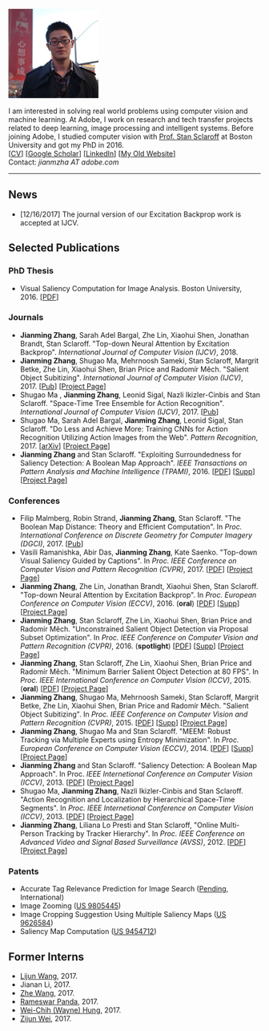 ![](img/image002.jpg)  
  
I am interested in solving real world problems using computer vision and machine learning. At Adobe, I work on research and tech transfer projects related to deep learning, image processing and intelligent systems. Before joining Adobe, I studied computer vision with [Prof. Stan Sclaroff](http://www.cs.bu.edu/~sclaroff/) at Boston University and got my PhD in 2016.  
[[CV](https://www.dropbox.com/s/cnfsykaoi2p4qa5/CV_JianmingZhang.pdf?dl=0)]  [[Google Scholar](https://scholar.google.com/citations?user=TkVHKDgAAAAJ&hl=en)]  [[LinkedIn](www.linkedin.com/in/jianming-zhang-60762227)] [[My Old Website](http://cs-people.bu.edu/jmzhang/)]  
Contact: _jianmzha AT adobe.com_  

-------
## News
* [12/16/2017] The journal version of our Excitation Backprop work is accepted at IJCV.

## Selected Publications

### PhD Thesis
* Visual Saliency Computation for Image Analysis. Boston University, 2016. [[PDF](https://www.dropbox.com/s/m9557mlql5e643h/thesis_final.pdf?dl=0)]

### Journals
* __Jianming Zhang__, Sarah Adel Bargal, Zhe Lin, Xiaohui Shen, Jonathan Brandt, Stan Sclaroff.  "Top-down Neural Attention by Excitation Backprop". _International Journal of Computer Vision (IJCV)_, 2018.
* __Jianming Zhang__, Shugao Ma, Mehrnoosh Sameki, Stan Sclaroff, Margrit Betke, Zhe Lin, Xiaohui Shen, Brian Price and Radomír Měch.  "Salient Object Subitizing". _International Journal of Computer Vision (IJCV)_, 2017. [[Pub](https://link.springer.com/article/10.1007%2Fs11263-017-1011-0)] [[Project Page](http://cs-people.bu.edu/jmzhang/sos.html)]
* Shugao Ma , __Jianming Zhang__, Leonid Sigal, Nazli Ikizler-Cinbis and Stan Sclaroff. "Space-Time Tree Ensemble for Action Recognition". _International Journal of Computer Vision (IJCV)_, 2017. [[Pub](https://link.springer.com/article/10.1007/s11263-016-0980-8)]
* Shugao Ma, Sarah Adel Bargal, __Jianming Zhang__, Leonid Sigal, Stan Sclaroff. "Do Less and Achieve More: Training CNNs for Action Recognition Utilizing Action Images from the Web". _Pattern Recognition_, 2017. [[arXiv](http://arxiv.org/pdf/1512.07155v1.pdf)] [[Project Page](http://cs-people.bu.edu/sbargal/BU-action/)]
* __Jianming Zhang__ and Stan Sclaroff. "Exploiting Surroundedness for Saliency Detection: A Boolean Map Approach". _IEEE Transactions on Pattern Analysis and Machine Intelligence (TPAMI)_, 2016. [[PDF](http://cs-people.bu.edu/jmzhang/BMS/BMS_PAMI_preprint.pdf)] [[Supp](http://cs-people.bu.edu/jmzhang/SOS/SOS_supp.pdf)] [[Project Page](http://cs-people.bu.edu/jmzhang/BMS/BMS.html)]

### Conferences
* Filip Malmberg, Robin Strand, __Jianming Zhang__, Stan Sclaroff. "The Boolean Map Distance: Theory and Efficient Computation". In _Proc. International Conference on Discrete Geometry for Computer Imagery (DGCI)_, 2017. [[Pub](https://link.springer.com/chapter/10.1007/978-3-319-66272-5_27)]
* Vasili Ramanishka, Abir Das, __Jianming Zhang__, Kate Saenko. "Top-down Visual Saliency Guided by Captions".  In _Proc. IEEE Conference on Computer Vision and Pattern Recognition (CVPR)_, 2017. [[PDF](https://arxiv.org/pdf/1612.07360.pdf)] [[Project Page](http://ai.bu.edu/caption-guided-saliency/)]
* __Jianming Zhang__, Zhe Lin, Jonathan Brandt, Xiaohui Shen, Stan Sclaroff. "Top-down Neural Attention by Excitation Backprop". In _Proc. European Conference on Computer Vision (ECCV)_, 2016. (__oral__) [[PDF](http://cs-people.bu.edu/jmzhang/EB/ExcitationBackprop.pdf)] [[Supp](http://cs-people.bu.edu/jmzhang/EB/ExcitationBackprop-supp.pdf)] [[Project Page](http://cs-people.bu.edu/jmzhang/excitationbp.html)]
* __Jianming Zhang__, Stan Sclaroff, Zhe Lin, Xiaohui Shen, Brian Price and Radomír Měch. "Unconstrained Salient Object Detection via Proposal Subset Optimization". In _Proc. IEEE Conference on Computer Vision and Pattern Recognition (CVPR)_, 2016. (__spotlight__) [[PDF](http://cs-people.bu.edu/jmzhang/SOD/CVPR16SOD_camera_ready.pdf)] [[Supp](http://cs-people.bu.edu/jmzhang/SOD/supp_camera_ready.pdf)] [[Project Page](http://cs-people.bu.edu/jmzhang/sod.html)]
* __Jianming Zhang__, Stan Sclaroff, Zhe Lin, Xiaohui Shen, Brian Price and Radomír Měch. "Minimum Barrier Salient Object Detection at 80 FPS". In _Proc. IEEE International Conference on Computer Vision (ICCV)_, 2015. (__oral__) [[PDF](http://cs-people.bu.edu/jmzhang/fastmbd/MBS_preprint.pdf)] [[Project Page](http://cs-people.bu.edu/jmzhang/fastmbd.html)]
* __Jianming Zhang__, Shugao Ma, Mehrnoosh Sameki, Stan Sclaroff, Margrit Betke, Zhe Lin, Xiaohui Shen, Brian Price and Radomír Měch. "Salient Object Subitizing". In _Proc. IEEE Conference on Computer Vision and Pattern Recognition (CVPR)_, 2015. [[PDF](http://cs-people.bu.edu/jmzhang/SOS/SOS_preprint.pdf)] [[Supp](http://cs-people.bu.edu/jmzhang/SOS/SOS_supp.pdf)] [[Project Page](http://cs-people.bu.edu/jmzhang/sos.html)]
* __Jianming Zhang__, Shugao Ma and Stan Sclaroff. "MEEM: Robust Tracking via Multiple Experts using Entropy Minimization". In _Proc. European Conference on Computer Vision (ECCV)_, 2014. [[PDF](http://cs-people.bu.edu/jmzhang/MEEM/MEEM-eccv-preprint.pdf)] [[Supp](http://cs-people.bu.edu/jmzhang/MEEM/supplementary.pdf)] [[Project Page](http://cs-people.bu.edu/jmzhang/MEEM/MEEM.html)]
* __Jianming Zhang__ and Stan Sclaroff. "Saliency Detection: A Boolean Map Approach". In Proc. _IEEE Internetional Conference on Computer Vision (ICCV)_, 2013. [[PDF](http://cs-people.bu.edu/jmzhang/BMS/BMS_iccv13_preprint.pdf)] [[Project Page](http://cs-people.bu.edu/jmzhang/BMS/BMS.html)]
* Shugao Ma, __Jianming Zhang__, Nazli Ikizler-Cinbis and Stan Sclaroff. "Action Recognition and Localization by Hierarchical Space-Time Segments". In _Proc. IEEE Internetional Conference on Computer Vision (ICCV)_, 2013. [[PDF](http://cs-people.bu.edu/shugaoma/STSegments/iccv2013_preprint_shugao.pdf)] [[Project Page](http://cs-people.bu.edu/shugaoma/STSegments/STSegments.html)]
* __Jianming Zhang__, Liliana  Lo Presti and Stan Sclaroff, "Online Multi-Person Tracking by Tracker Hierarchy". In _Proc. IEEE Conference on Advanced Video and Signal Based Surveillance (AVSS)_, 2012. [[PDF](http://www.cs.bu.edu/groups/ivc/software/TrackerHierarchy/AVSS2012_TrackerHierarchy.pdf)] [[Project Page](http://cs-people.bu.edu/jmzhang/tracker_hierarchy/Tracker_Hierarchy.htm)]

### Patents
* Accurate Tag Relevance Prediction for Image Search ([Pending](https://www.google.com/patents/US20170236055), International)
* Image Zooming ([US 9805445](https://www.google.com/patents/US9805445))
* Image Cropping Suggestion Using Multiple Saliency Maps ([US 9626584](https://www.google.com/patents/US9626584))
* Saliency Map Computation ([US 9454712](https://www.google.com/patents/US9454712))


## Former Interns
* [Lijun Wang](https://scholar.google.com/citations?user=EfTwkXMolscC&hl=en), 2017.
* Jianan Li, 2017.
* [Zhe Wang](http://wangzheallen.github.io/), 2017.
* [Rameswar Panda](https://rpand002.github.io/), 2017.
* [Wei-Chih (Wayne) Hung](https://hfslyc.github.io/), 2017.
* [Zijun Wei](http://www.zijunwei.org/), 2017.

